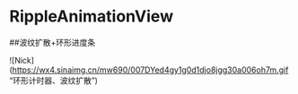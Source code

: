 # RippleAnimationView

##波纹扩散+环形进度条


![Nick](https://wx4.sinaimg.cn/mw690/007DYed4gy1g0d1djo8jgg30a006oh7m.gif “环形计时器、波纹扩散”)
